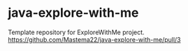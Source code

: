 # java-explore-with-me
Template repository for ExploreWithMe project.
https://github.com/Mastema22/java-explore-with-me/pull/3